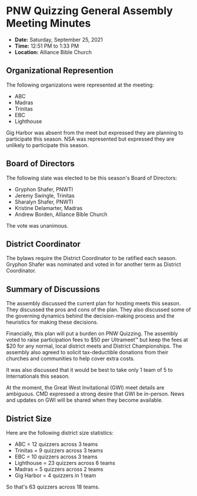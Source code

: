 # PNW Quizzing General Assembly Meeting Minutes

- **Date:** Saturday, September 25, 2021
- **Time:** 12:51 PM to 1:33 PM
- **Location:** Alliance Bible Church

## Organizational Represention

The following organizatons were represented at the meeting:

- ABC
- Madras
- Trinitas
- EBC
- Lighthouse

Gig Harbor was absent from the meet but expressed they are planning to
participate this season. NSA  was represented but expressed they are unlikely to
participate this season.

## Board of Directors

The following slate was elected to be this season's Board of Directors:

- Gryphon Shafer, PNWTI
- Jeremy Swingle, Trinitas
- Sharalyn Shafer, PNWTI
- Kristine Delamarter, Madras
- Andrew Borden, Alliance Bible Church

The vote was unanimous.

## District Coordinator

The bylaws require the District Coordinator to be ratified each season. Gryphon
Shafer was nominated and voted in for another term as District Coordinator.

## Summary of Discussions

The assembly discussed the current plan for hosting meets this season. They
discussed the pros and cons of the plan. They also discussed some of the
governing dynamics behind the decision-making process and the heuristics for
making these decisions.

Financially, this plan will put a burden on PNW Quizzing. The assembly voted to
raise participation fees to $50 per Ultrameet™ but keep the fees at $20 for any
normal, local district meets and District Championships. The assembly also
agreed to solicit tax-deductible donations from their churches and communities
to help cover extra costs.

It was also discussed that it would be best to take only 1 team of 5 to
Internationals this season.

At the moment, the Great West Invitational (GWI) meet details are ambiguous. CMD
expressed a strong desire that GWI be in-person. News and updates on GWI will be
shared when they become available.

## District Size

Here are the following district size statistics:

- ABC = 12 quizzers across 3 teams
- Trinitas = 9 quizzers across 3 teams
- EBC = 10 quizzers across 3 teams
- Lighthouse = 23 quizzers across 6 teams
- Madras = 5 quizzers across 2 teams
- Gig Harbor = 4 quizzers in 1 team

So that's 63 quizzers across 18 teams.
